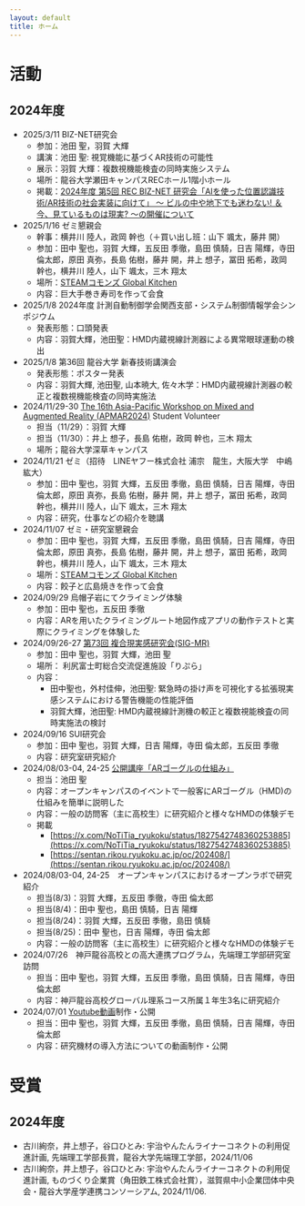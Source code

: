 ```yaml
---
layout: default
title: ホーム
---
```


# 活動
## 2024年度
- 2025/3/11 BIZ-NET研究会
  - 参加：池田 聖，羽賀 大輝
  - 講演：池田 聖: 視覚機能に基づくAR技術の可能性
  - 展示：羽賀 大輝：複数視機能検査の同時実施システム
  - 場所：龍谷大学瀬田キャンパスRECホール1階小ホール
  - 掲載：[2024年度 第5回 REC BIZ-NET 研究会「AIを使った位置認識技術/AR技術の社会実装に向けて」 ～ ビルの中や地下でも迷わない! ＆ 今、見ているものは現実? ～の開催について](https://www.ryukoku.ac.jp/nc/event/entry-16026.html)
- 2025/1/16 ゼミ懇親会
  - 幹事：横井川 陸人，政岡 幹也（＋買い出し班：山下 颯太，藤井 開）
  - 参加：田中	聖也，羽賀 大輝，五反田 季徹，島田 慎騎，日吉 陽輝，寺田 倫太郎，原田 真弥，長島 佑樹，藤井 開，井上 想子，冨田 拓希，政岡 幹也，横井川 陸人，山下 颯太，三木 翔太
  - 場所：[STEAMコモンズ Global Kitchen](https://steam.ryukoku.ac.jp/kitchen/)
  - 内容：巨大手巻き寿司を作って会食
- 2025/1/8 2024年度 計測自動制御学会関西支部・システム制御情報学会シンポジウム
  - 発表形態：口頭発表
  - 内容：羽賀大輝，池田聖：HMD内蔵視線計測器による異常眼球運動の検出
- 2025/1/8 第36回 龍谷大学 新春技術講演会
  - 発表形態：ポスター発表
  - 内容：羽賀大輝, 池田聖, 山本暁大, 佐々木学：HMD内蔵視線計測器の較正と複数視機能検査の同時実施法
- 2024/11/29-30 [The 16th Asia-Pacific Workshop on Mixed and Augmented Reality (APMAR2024)](https://sigmr.vrsj.org/apmar2024/) Student Volunteer
  -  担当（11/29）：羽賀 大輝
  -  担当（11/30）：井上 想子，長島 佑樹，政岡 幹也，三木 翔太
  -  場所；龍谷大学深草キャンパス
- 2024/11/21 ゼミ（招待　LINEヤフー株式会社 浦宗　龍生，大阪大学　中嶋　紘大）
  - 参加：田中	聖也，羽賀 大輝，五反田 季徹，島田 慎騎，日吉 陽輝，寺田 倫太郎，原田 真弥，長島 佑樹，藤井 開，井上 想子，冨田 拓希，政岡 幹也，横井川 陸人，山下 颯太，三木 翔太
  - 内容：研究，仕事などの紹介を聴講
- 2024/11/07 ゼミ・研究室懇親会
  - 参加：田中	聖也，羽賀 大輝，五反田 季徹，島田 慎騎，日吉 陽輝，寺田 倫太郎，原田 真弥，長島 佑樹，藤井 開，井上 想子，冨田 拓希，政岡 幹也，横井川 陸人，山下 颯太，三木 翔太
  - 場所：[STEAMコモンズ Global Kitchen](https://steam.ryukoku.ac.jp/kitchen/)
  - 内容：餃子と広島焼きを作って会食
- 2024/09/29 烏帽子岩にてクライミング体験
  - 参加：田中 聖也，五反田 季徹
  - 内容：ARを用いたクライミングルート地図作成アプリの動作テストと実際にクライミングを体験した
- 2024/09/26-27 [第73回 複合現実感研究会(SIG-MR)](https://sigmr.vrsj.org/events/2024Sep.html)
  - 参加：田中 聖也，羽賀 大輝，池田 聖
  - 場所： 利尻富士町総合交流促進施設「りぷら」
  - 内容：
    - 田中聖也，外村佳伸，池田聖: 緊急時の掛け声を可視化する拡張現実感システムにおける警告機能の性能評価
    - 羽賀大輝，池田聖: HMD内蔵視線計測機の較正と複数視能検査の同時実施法の検討
- 2024/09/16 SUI研究会
  - 参加：田中 聖也，羽賀 大輝，日吉 陽輝，寺田 倫太郎，五反田 季徹
  - 内容：研究室研究紹介 
- 2024/08/03-04, 24-25 [公開講座「ARゴーグルの仕組み」](https://www.imi.ryukoku.ac.jp/?p=17301)
  - 担当：池田 聖
  - 内容：オープンキャンパスのイベントで一般客にARゴーグル（HMD)の仕組みを簡単に説明した
  - 内容：一般の訪問客（主に高校生）に研究紹介と様々なHMDの体験デモ
  - 掲載
    - [https://x.com/NoTiTia_ryukoku/status/1827542748360253885](https://x.com/NoTiTia_ryukoku/status/1827542748360253885)
    - [https://sentan.rikou.ryukoku.ac.jp/oc/202408/](https://sentan.rikou.ryukoku.ac.jp/oc/202408/)
- 2024/08/03-04, 24-25　オープンキャンパスにおけるオープンラボで研究紹介
  - 担当(8/3)：羽賀 大輝，五反田 季徹，寺田 倫太郎
  - 担当(8/4)：田中 聖也，島田 慎騎，日吉 陽輝
  - 担当(8/24)：羽賀 大輝，五反田 季徹，島田 慎騎
  - 担当(8/25)：田中 聖也，日吉 陽輝，寺田	倫太郎
  - 内容：一般の訪問客（主に高校生）に研究紹介と様々なHMDの体験デモ
- 2024/07/26　神戸龍谷高校との高大連携プログラム，先端理工学部研究室訪問 
  - 担当：田中 聖也，羽賀 大輝，五反田 季徹，島田 慎騎，日吉 陽輝，寺田 倫太郎
  - 内容：神戸龍谷高校グローバル理系コース所属１年生3名に研究紹介
- 2024/07/01 [Youtube動画](https://www.youtube.com/playlist?list=PLPgu3868ETDYH1NBxLGaWJTwfpsBPXmF1)制作・公開
  - 担当：田中 聖也，羽賀 大輝，五反田 季徹，島田 慎騎，日吉 陽輝，寺田 倫太郎
  - 内容：研究機材の導入方法についての動画制作・公開
 
# 受賞
## 2024年度
- 古川絢奈，井上想子，谷口ひとみ: 宇治やんたんライナーコネクトの利用促進計画, 先端理工学部長賞，龍谷大学先端理工学部，2024/11/06
- 古川絢奈，井上想子，谷口ひとみ: 宇治やんたんライナーコネクトの利用促進計画, ものづくり企業賞（角田鉄工株式会社賞），滋賀県中小企業団体中央会・龍谷大学産学連携コンソーシアム, 2024/11/06.

